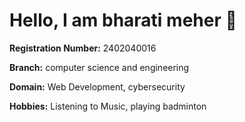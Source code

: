 # Hello, I am **bharati meher** 👋

**Registration Number:** 2402040016

**Branch:** computer science and engineering

**Domain:** Web Development, cybersecurity

**Hobbies:** Listening to Music, playing badminton